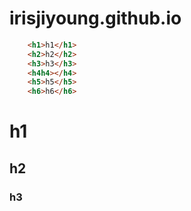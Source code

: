 # irisjiyoung.github.io
```html
	<h1>h1</h1>
	<h2>h2</h2>
	<h3>h3</h3>
	<h4h4></h4>
	<h5>h5</h5>
	<h6>h6</h6>
```

# h1
## h2
### h3

